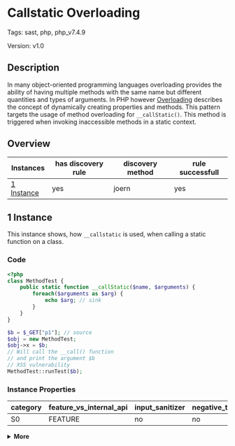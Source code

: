 [//]: # (This file is automatically generated. If you wish to make any changes, please use the JSON files and regenerate this file using the tpframework.)

# Callstatic Overloading

Tags: sast, php, php_v7.4.9

Version: v1.0

## Description

In many object-oriented programming languages overloading provides the ability of having multiple methods with the same name but different quantities and types of arguments. In PHP however [Overloading](https://www.php.net/manual/en/language.oop5.overloading.php) describes the concept of dynamically creating properties and methods. This pattern targets the usage of method overloading for `__callStatic()`. This method is triggered when invoking inaccessible methods in a static context.

## Overview

| Instances                 | has discovery rule   | discovery method   | rule successfull   |
|---------------------------|----------------------|--------------------|--------------------|
| [1 Instance](#1-instance) | yes                  | joern              | yes                |

## 1 Instance

This instance shows, how `__callstatic` is used, when calling a static function on a class.

### Code

```PHP
<?php
class MethodTest {
    public static function __callStatic($name, $arguments) {
        foreach($arguments as $arg) {
            echo $arg; // sink
        }
    }
}

$b = $_GET["p1"]; // source
$obj = new MethodTest;
$obj->x = $b;
// Will call the __call() function
// and print the argument $b 
// XSS vulnerability
MethodTest::runTest($b);
```

### Instance Properties

| category   | feature_vs_internal_api   | input_sanitizer   | negative_test_case   | source_and_sink   |
|------------|---------------------------|-------------------|----------------------|-------------------|
| S0         | FEATURE                   | no                | no                   | no                |

<details markdown="1">
<summary>
<b>More</b></summary>

<details markdown="1">
<summary>

### Compile
</summary>

```bash
$_main:
     ; (lines=12, args=0, vars=2, tmps=8)
     ; (before optimizer)
     ; /.../PHP/37_callstatic_overloading/1_instance_37_callstatic_overloading/1_instance_37_callstatic_overloading.php:1-17
     ; return  [] RANGE[0..0]
0000 T2 = FETCH_R (global) string("_GET")
0001 T3 = FETCH_DIM_R T2 string("p1")
0002 ASSIGN CV0($b) T3
0003 V5 = NEW 0 string("MethodTest")
0004 DO_FCALL
0005 ASSIGN CV1($obj) V5
0006 ASSIGN_OBJ CV1($obj) string("x")
0007 OP_DATA CV0($b)
0008 INIT_STATIC_METHOD_CALL 1 string("MethodTest") string("runTest")
0009 SEND_VAR_EX CV0($b) 1
0010 DO_FCALL
0011 RETURN int(1)
LIVE RANGES:
     5: 0004 - 0005 (new)

MethodTest::__callStatic:
     ; (lines=8, args=2, vars=3, tmps=1)
     ; (before optimizer)
     ; /.../PHP/37_callstatic_overloading/1_instance_37_callstatic_overloading/1_instance_37_callstatic_overloading.php:3-7
     ; return  [] RANGE[0..0]
0000 CV0($name) = RECV 1
0001 CV1($arguments) = RECV 2
0002 V3 = FE_RESET_R CV1($arguments) 0006
0003 FE_FETCH_R V3 CV2($arg) 0006
0004 ECHO CV2($arg)
0005 JMP 0003
0006 FE_FREE V3
0007 RETURN null
LIVE RANGES:
     3: 0003 - 0006 (loop)
```

</details>

<details markdown="1">
<summary>

### Discovery
</summary>

The discovery rule first gets all class names, where the method `__callstatic` is defined.
Afterwards it filters all `INIT_STATIC_METHOD_CALL` if an argument contains any of the classes where `__callstatic` was defined.

```scala
def methodClasses = cpg.method.name("__callstatic").astParentFullName.l
val x37 = (name, "37_callstatic_overloading_iall", cpg.call("INIT_STATIC_METHOD_CALL").argument.filter{x => methodClasses.contains(x.code.toLowerCase)}.location.toJson);
```

| discovery method   | expected accuracy   |
|--------------------|---------------------|
| joern              | FP                  |

</details>

<details markdown="1"open>
<summary>

### Measurement
</summary>

| Tool        | Comm_1   | Comm_2   | phpSAFE   | Progpilot   | RIPS   | WAP   | Ground Truth   |
|-------------|----------|----------|-----------|-------------|--------|-------|----------------|
| 08 Jun 2021 | no       | no       | no        | no          | no     | no    | yes            |
| 17 May 2023 | no       | no       |           |             |        |       | yes            |

</details>

</details>
